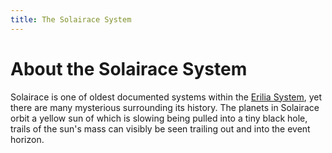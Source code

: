 ```yaml
---
title: The Solairace System
---
```


# About the Solairace System

Solairace is one of oldest documented systems within the [Erilia System](/sector/erilia), yet there are many mysterious surrounding its history. The planets in Solairace orbit a yellow sun of which is slowing being pulled into a tiny black hole, trails of the sun's mass can visibly be seen trailing out and into the event horizon.